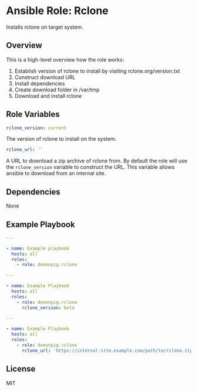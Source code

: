 # Ansible Role: Rclone

Installs rclone on target system.

## Overview
This is a high-level overview how the role works:
1. Establish version of rclone to install by visiting rclone.org/version.txt
2. Construct download URL
3. Install dependencies
4. Create download folder in /var/tmp
5. Download and install rclone

## Role Variables
```yaml
rclone_version: current
```
The version of rclone to install on the system.

```yaml
rclone_url: ''
```
A URL to download a zip archive of rclone from. By default the role will use the `rclone_version` variable to construct the URL. This variable allows ansible to download from an internal site.

## Dependencies
None

## Example Playbook
```yaml
---

- name: Example playbook
  hosts: all
  roles:
    - role: demonpig.rclone
```

```yaml
---

- name: Example Playbook
  hosts: all
  roles:
    - role: demonpig.rclone
      rclone_version: beta
```

```yaml
---

- name: Example Playbook
  hosts: all
  roles:
    - role: demonpig.rclone
      rclone_url: 'https://internal-site.example.com/path/to/rclone.zip'
```

## License
MIT
